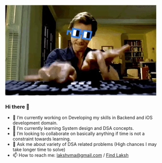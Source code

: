 <img src="./public/giphy.webp" alt="Programming meme here">

### Hi there 👋

- 🔭 I’m currently working on Developing my skills in Backend and iOS development domain.
- 🌱 I’m currently learning System design and DSA concepts.
- 👯 I’m looking to collaborate on basically anything if time is not a constraint towards learning.
- 💬 Ask me about variety of DSA related problems (High chances I may take longer time to solve)
- 📫 How to reach me: <lakshvma@gmail.com> / <a href="https://www.linkedin.com/in/lakshya-verma-492a51174/">Find Laksh</a>
